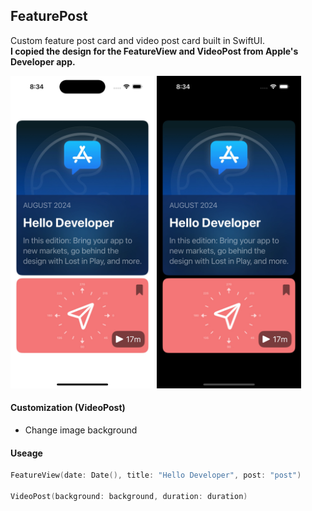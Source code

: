 ## FeaturePost

Custom feature post card and video post card built in SwiftUI.   
**I copied the design for the FeatureView and VideoPost from Apple's Developer app.**

<picture>
<img src="feature_post-light.jpg" height="500px">
</picture>
<picture>
<img src="feature_post-dark.jpg" height="500px">
</picture>

#### Customization (VideoPost)
- Change image background

#### Useage
```swift
FeatureView(date: Date(), title: "Hello Developer", post: "post")
      
VideoPost(background: background, duration: duration)
```